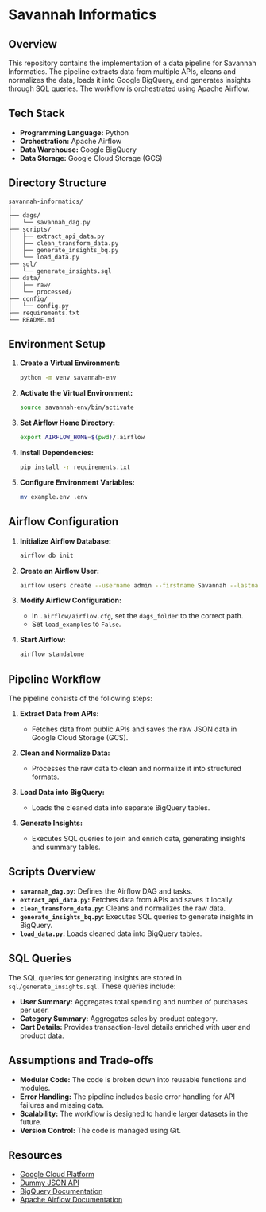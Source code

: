 # Savannah Informatics

## Overview

This repository contains the implementation of a data pipeline for Savannah Informatics. The pipeline extracts data from multiple APIs, cleans and normalizes the data, loads it into Google BigQuery, and generates insights through SQL queries. The workflow is orchestrated using Apache Airflow.

## Tech Stack

- **Programming Language:** Python
- **Orchestration:** Apache Airflow
- **Data Warehouse:** Google BigQuery
- **Data Storage:** Google Cloud Storage (GCS)

## Directory Structure

```
savannah-informatics/
│
├── dags/
│   └── savannah_dag.py
├── scripts/
│   ├── extract_api_data.py
│   ├── clean_transform_data.py
│   ├── generate_insights_bq.py
│   └── load_data.py
├── sql/
│   └── generate_insights.sql
├── data/
│   ├── raw/
│   └── processed/
├── config/
│   └── config.py
├── requirements.txt
└── README.md
```

## Environment Setup

1. **Create a Virtual Environment:**
   ```sh
   python -m venv savannah-env
   ```

2. **Activate the Virtual Environment:**
   ```sh
   source savannah-env/bin/activate
   ```

3. **Set Airflow Home Directory:**
   ```sh
   export AIRFLOW_HOME=$(pwd)/.airflow
   ```

4. **Install Dependencies:**
   ```sh
   pip install -r requirements.txt
   ```

5. **Configure Environment Variables:**
   ```sh
   mv example.env .env
   ```

## Airflow Configuration

1. **Initialize Airflow Database:**
   ```sh
   airflow db init
   ```

2. **Create an Airflow User:**
   ```sh
   airflow users create --username admin --firstname Savannah --lastname Informatics --role Admin --email admin@savannah.com --password admin001
   ```

3. **Modify Airflow Configuration:**
   - In `.airflow/airflow.cfg`, set the `dags_folder` to the correct path.
   - Set `load_examples` to `False`.

4. **Start Airflow:**
   ```sh
   airflow standalone
   ```

## Pipeline Workflow

The pipeline consists of the following steps:

1. **Extract Data from APIs:**
   - Fetches data from public APIs and saves the raw JSON data in Google Cloud Storage (GCS).

2. **Clean and Normalize Data:**
   - Processes the raw data to clean and normalize it into structured formats.

3. **Load Data into BigQuery:**
   - Loads the cleaned data into separate BigQuery tables.

4. **Generate Insights:**
   - Executes SQL queries to join and enrich data, generating insights and summary tables.

## Scripts Overview

- **`savannah_dag.py`:** Defines the Airflow DAG and tasks.
- **`extract_api_data.py`:** Fetches data from APIs and saves it locally.
- **`clean_transform_data.py`:** Cleans and normalizes the raw data.
- **`generate_insights_bq.py`:** Executes SQL queries to generate insights in BigQuery.
- **`load_data.py`:** Loads cleaned data into BigQuery tables.

## SQL Queries

The SQL queries for generating insights are stored in `sql/generate_insights.sql`. These queries include:

- **User Summary:** Aggregates total spending and number of purchases per user.
- **Category Summary:** Aggregates sales by product category.
- **Cart Details:** Provides transaction-level details enriched with user and product data.

## Assumptions and Trade-offs

- **Modular Code:** The code is broken down into reusable functions and modules.
- **Error Handling:** The pipeline includes basic error handling for API failures and missing data.
- **Scalability:** The workflow is designed to handle larger datasets in the future.
- **Version Control:** The code is managed using Git.

## Resources

- [Google Cloud Platform](https://console.cloud.google.com)
- [Dummy JSON API](https://dummyjson.com)
- [BigQuery Documentation](https://cloud.google.com/bigquery/docs)
- [Apache Airflow Documentation](https://airflow.apache.org/docs/)
